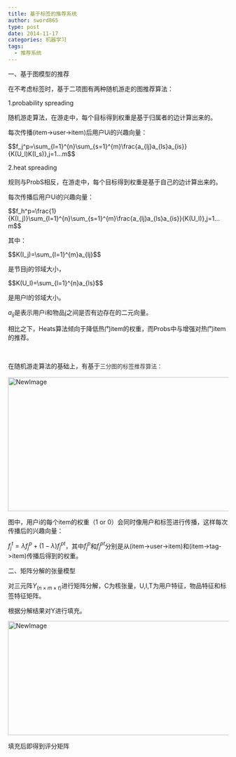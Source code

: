 ```yaml
---
title: 基于标签的推荐系统
author: sword865
type: post
date: 2014-11-17
categories: 机器学习
tags:
  - 推荐系统
---
```

一、基于图模型的推荐

在不考虑标签时，基于二项图有两种随机游走的图推荐算法：

1.probability spreading

随机游走算法，在游走中，每个目标得到权重是基于归属者的边计算出来的。

每次传播(item->user->item)后用户Ui的兴趣向量：

<div>$$f_j^p=\sum_{l=1}^{n}\sum_{s=1}^{m}\frac{a_{lj}a_{ls}a_{is}}{K(U_l)K(I_s)},j=1…m$$</div>

2.heat spreading

规则与ProbS相反，在游走中，每个目标得到权重是基于自己的边计算出来的。

每次传播后用户Ui的兴趣向量：

<div>$$f_h^p=\frac{1}{K(I_j)}\sum_{l=1}^{n}\sum_{s=1}^{m}\frac{a_{lj}a_{ls}a_{is}}{K(U_l)},j=1…m$$</div>

其中：

<div>$$K(I_j)=\sum_{l=1}^{m}a_{lj}$$</div>

是节目j的邻域大小，


<div>$$K(U_l)=\sum_{l=1}^{n}a_{ls}$$</div>

是用户l的邻域大小。

$a_{ij}$是表示用户i和物品j之间是否有边存在的二元向量。

相比之下，Heats算法倾向于降低热门item的权重，而Probs中与增强对热门item的推荐。

&nbsp;

在随机游走算法的基础上，有基于<span style="color: #333333; font-family: arial; font-size: 13px; line-height: 20.0200004577637px;">三分图的标签推荐算法：</span>

<img title="NewImage.png" src="/images/archives/171255254884996.png" alt="NewImage" width="600" height="305" border="0" />

图中，用户i的每个item的权重（1 or 0）会同时像用户和标签进行传播，这样每次传播后的兴趣向量：

$f_j^t=\lambda f_j^p + (1-\lambda) f_j^{pt}$，其中$f_j^p$和$f_j^{pt}$分别是从(item->user->item)和(item->tag->item)传播后得到的权重。

<span style="font-size: 14px;">二、矩阵分解的张量模型</span>

对三元阵$Y_{(n\times m\times t)}$进行矩阵分解，C为核张量，U,I,T为用户特征，物品特征和标签特征矩阵。

根据分解结果对Y进行填充。

<img title="NewImage.png" src="/images/archives/171508548949009.png" alt="NewImage" width="600" height="260" border="0" />

填充后即得到评分矩阵

<span style="font-size: 14px;"> </span>


